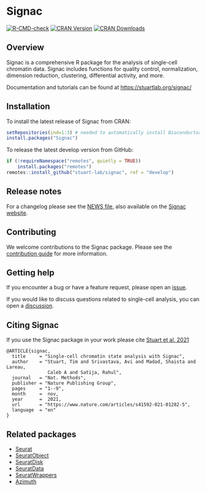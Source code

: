 # Signac

[![R-CMD-check](https://github.com/stuart-lab/signac/workflows/R-CMD-check/badge.svg)](https://github.com/stuart-lab/signac/actions)
[![CRAN
Version](https://www.r-pkg.org/badges/version/Signac)](https://cran.r-project.org/package=Signac)
[![CRAN
Downloads](https://cranlogs.r-pkg.org/badges/Signac)](https://cran.r-project.org/package=Signac)

## Overview

Signac is a comprehensive R package for the analysis of single-cell
chromatin data. Signac includes functions for quality control,
normalization, dimension reduction, clustering, differential activity,
and more.

Documentation and tutorials can be found at
<https://stuartlab.org/signac/>

## Installation

To install the latest release of Signac from CRAN:

``` r
setRepositories(ind=1:3) # needed to automatically install Bioconductor dependencies
install.packages("Signac")
```

To release the latest develop version from GitHub:

``` r
if (!requireNamespace("remotes", quietly = TRUE))
    install.packages("remotes")
remotes::install_github("stuart-lab/signac", ref = "develop")
```

## Release notes

For a changelog please see the [NEWS
file](https://github.com/stuart-lab/signac/blob/develop/NEWS.md), also
available on the [Signac
website](https://stuartlab.org/signac/news/index.html).

## Contributing

We welcome contributions to the Signac package. Please see the
[contribution guide](./CONTRIBUTING.md) for more information.

## Getting help

If you encounter a bug or have a feature request, please open an
[issue](https://github.com/stuart-lab/signac/issues).

If you would like to discuss questions related to single-cell analysis,
you can open a
[discussion](https://github.com/stuart-lab/signac/discussions).

## Citing Signac

If you use the Signac package in your work please cite [Stuart et
al. 2021](https://doi.org/10.1038/s41592-021-01282-5)

```
@ARTICLE{signac,
  title     = "Single-cell chromatin state analysis with Signac",
  author    = "Stuart, Tim and Srivastava, Avi and Madad, Shaista and Lareau,
               Caleb A and Satija, Rahul",
  journal   = "Nat. Methods",
  publisher = "Nature Publishing Group",
  pages     = "1--9",
  month     =  nov,
  year      =  2021,
  url       = "https://www.nature.com/articles/s41592-021-01282-5",
  language  = "en"
}
```

## Related packages

-   [Seurat](https://github.com/satijalab/seurat)
-   [SeuratObject](https://github.com/mojaveazure/seurat-object)
-   [SeuratDisk](https://github.com/mojaveazure/seurat-disk)
-   [SeuratData](https://github.com/satijalab/seurat-data)
-   [SeuratWrappers](https://github.com/satijalab/seurat-wrappers)
-   [Azimuth](https://github.com/satijalab/azimuth)
